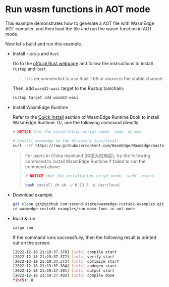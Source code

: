# Run wasm functions in AOT mode

This example demonstrates how to generate a AOT file with WasmEdge AOT compiler, and then load the file and run the wasm function in AOT mode.

Now let's build and run this example.

- Install `rustup` and `Rust`

  Go to the [official Rust webpage](https://www.rust-lang.org/tools/install) and follow the instructions to install `rustup` and `Rust`.

  > It is recommended to use Rust 1.68 or above in the stable channel.

  Then, add `wasm32-wasi` target to the Rustup toolchain:

  ```bash
  rustup target add wasm32-wasi
  ```

- Install WasmEdge Runtime

  Refer to the [Quick Install](https://wasmedge.org/book/en/quick_start/install.html#quick-install) section of WasmEdge Runtime Book to install WasmEdge Runtime. Or, use the following command directly

  ```bash
  # NOTICE that the installation script needs `sudo` access

  # install wasmedge to the directory /usr/local/
  curl -sSf https://raw.githubusercontent.com/WasmEdge/WasmEdge/master/utils/install.sh | bash -s -- -v 0.13.3 -p /usr/local
  ```

  > For users in China mainland (中国大陆地区), try the following command to install WasmEdge Runtime if failed to run the command above
  >
  > ```bash
  > # NOTICE that the installation script needs `sudo` access
  >
  > bash install_zh.sh -v 0.13.3 -p /usr/local
  > ```

- Download example

  ```bash
  git clone git@github.com:second-state/wasmedge-rustsdk-examples.git
  cd wasmedge-rustsdk-examples/run-wasm-func-in-aot-mode
  ```

- Build & run

  ```bash
  cargo run
  ```

  If the command runs successfully, then the following result is printed out on the screen:

  ```bash
  [2022-12-18 21:19:37.370] [info] compile start
  [2022-12-18 21:19:37.372] [info] verify start
  [2022-12-18 21:19:37.373] [info] optimize start
  [2022-12-18 21:19:37.384] [info] codegen start
  [2022-12-18 21:19:37.391] [info] output start
  [2022-12-18 21:19:37.402] [info] compile done
  fib(5): 8
  ```

